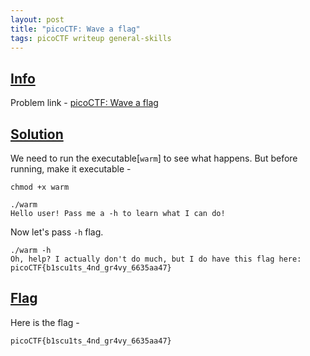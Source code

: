 ```yaml
---
layout: post
title: "picoCTF: Wave a flag"
tags: picoCTF writeup general-skills
---
```



## [Info](#info)

Problem link - [picoCTF: Wave a flag](https://play.picoctf.org/practice/challenge/170)


## [Solution](#solution)

We need to run the executable[`warm`] to see what happens. But before running, make it executable - 

```shell
chmod +x warm
```

```shell
./warm
Hello user! Pass me a -h to learn what I can do!
```

Now let's pass `-h` flag.
```text
./warm -h
Oh, help? I actually don't do much, but I do have this flag here: picoCTF{b1scu1ts_4nd_gr4vy_6635aa47}

```


## [Flag](#flag)

Here is the flag - 
```
picoCTF{b1scu1ts_4nd_gr4vy_6635aa47}
```
